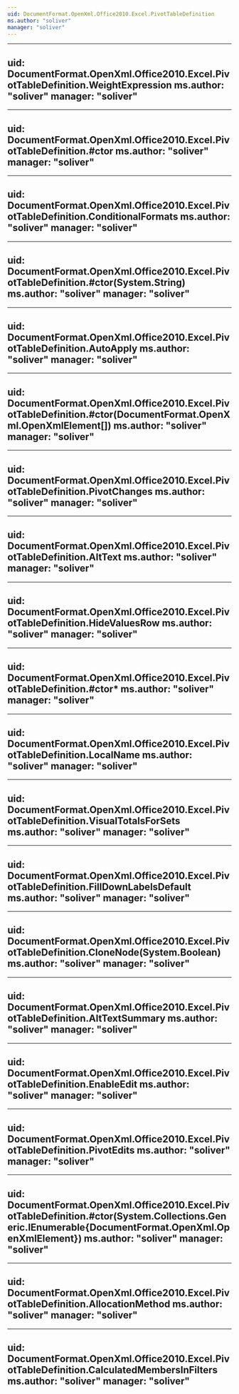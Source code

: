 ```yaml
---
uid: DocumentFormat.OpenXml.Office2010.Excel.PivotTableDefinition
ms.author: "soliver"
manager: "soliver"
---
```


---
uid: DocumentFormat.OpenXml.Office2010.Excel.PivotTableDefinition.WeightExpression
ms.author: "soliver"
manager: "soliver"
---

---
uid: DocumentFormat.OpenXml.Office2010.Excel.PivotTableDefinition.#ctor
ms.author: "soliver"
manager: "soliver"
---

---
uid: DocumentFormat.OpenXml.Office2010.Excel.PivotTableDefinition.ConditionalFormats
ms.author: "soliver"
manager: "soliver"
---

---
uid: DocumentFormat.OpenXml.Office2010.Excel.PivotTableDefinition.#ctor(System.String)
ms.author: "soliver"
manager: "soliver"
---

---
uid: DocumentFormat.OpenXml.Office2010.Excel.PivotTableDefinition.AutoApply
ms.author: "soliver"
manager: "soliver"
---

---
uid: DocumentFormat.OpenXml.Office2010.Excel.PivotTableDefinition.#ctor(DocumentFormat.OpenXml.OpenXmlElement[])
ms.author: "soliver"
manager: "soliver"
---

---
uid: DocumentFormat.OpenXml.Office2010.Excel.PivotTableDefinition.PivotChanges
ms.author: "soliver"
manager: "soliver"
---

---
uid: DocumentFormat.OpenXml.Office2010.Excel.PivotTableDefinition.AltText
ms.author: "soliver"
manager: "soliver"
---

---
uid: DocumentFormat.OpenXml.Office2010.Excel.PivotTableDefinition.HideValuesRow
ms.author: "soliver"
manager: "soliver"
---

---
uid: DocumentFormat.OpenXml.Office2010.Excel.PivotTableDefinition.#ctor*
ms.author: "soliver"
manager: "soliver"
---

---
uid: DocumentFormat.OpenXml.Office2010.Excel.PivotTableDefinition.LocalName
ms.author: "soliver"
manager: "soliver"
---

---
uid: DocumentFormat.OpenXml.Office2010.Excel.PivotTableDefinition.VisualTotalsForSets
ms.author: "soliver"
manager: "soliver"
---

---
uid: DocumentFormat.OpenXml.Office2010.Excel.PivotTableDefinition.FillDownLabelsDefault
ms.author: "soliver"
manager: "soliver"
---

---
uid: DocumentFormat.OpenXml.Office2010.Excel.PivotTableDefinition.CloneNode(System.Boolean)
ms.author: "soliver"
manager: "soliver"
---

---
uid: DocumentFormat.OpenXml.Office2010.Excel.PivotTableDefinition.AltTextSummary
ms.author: "soliver"
manager: "soliver"
---

---
uid: DocumentFormat.OpenXml.Office2010.Excel.PivotTableDefinition.EnableEdit
ms.author: "soliver"
manager: "soliver"
---

---
uid: DocumentFormat.OpenXml.Office2010.Excel.PivotTableDefinition.PivotEdits
ms.author: "soliver"
manager: "soliver"
---

---
uid: DocumentFormat.OpenXml.Office2010.Excel.PivotTableDefinition.#ctor(System.Collections.Generic.IEnumerable{DocumentFormat.OpenXml.OpenXmlElement})
ms.author: "soliver"
manager: "soliver"
---

---
uid: DocumentFormat.OpenXml.Office2010.Excel.PivotTableDefinition.AllocationMethod
ms.author: "soliver"
manager: "soliver"
---

---
uid: DocumentFormat.OpenXml.Office2010.Excel.PivotTableDefinition.CalculatedMembersInFilters
ms.author: "soliver"
manager: "soliver"
---
